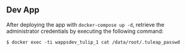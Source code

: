 ## Dev App

After deploying the app with ``docker-compose up -d``, retrieve the administrator credentials by executing the following command:

    $ docker exec -ti wappsdev_tulip_1 cat /data/root/.tuleap_passwd
